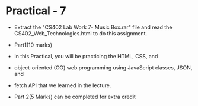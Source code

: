 # Practical - 7

- Extract the "CS402 Lab Work 7- Music Box.rar" file and read the CS402_Web_Technologies.html to do this assignment.

- Part1(10 marks)

- In this Practical, you will be practicing the HTML, CSS, and 

- object-oriented (OO) web programming using JavaScript classes, JSON, and 

- fetch API that we learned in the lecture.

- Part 2(5 Marks) can be completed for extra credit
